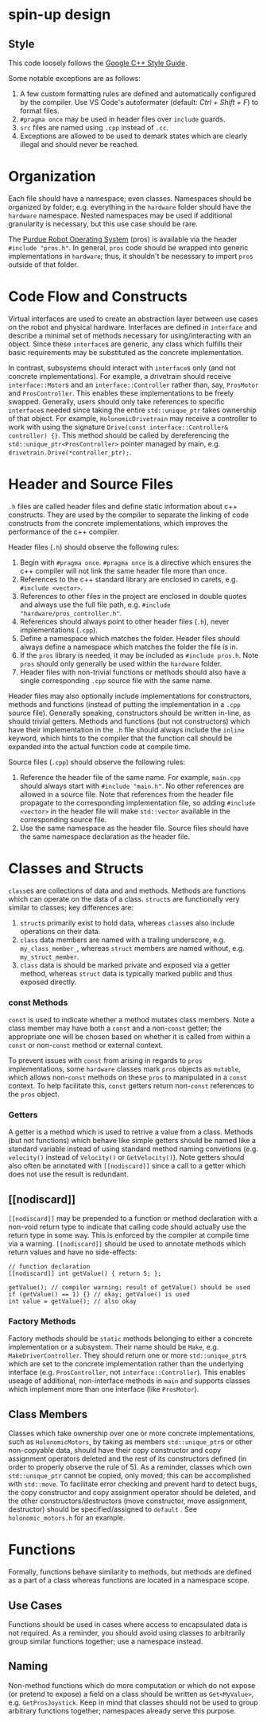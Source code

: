 # spin-up design

## Style
This code loosely follows the [Google C++ Style Guide](https://google.github.io/styleguide/cppguide.html).

Some notable exceptions are as follows:
1. A few custom formatting rules are defined and automatically configured by the compiler. Use VS Code's autoformater (default: *Ctrl + Shift + F*) to format files.
2. `#pragma once` may be used in header files over `include` guards.
3. `src` files are named using `.cpp` instead of `.cc`.
4. Exceptions are allowed to be used to demark states which are clearly illegal and should never be reached.

# Organization
Each file should have a namespace; even classes. Namespaces should be organized by folder; e.g. everything in the `hardware` folder should have the `hardware` namespace. Nested namespaces may be used if additional granularity is necessary, but this use case should be rare.

The [Purdue Robot Operating System](https://pros.cs.purdue.edu/v5/index.html#) (pros) is available via the header `#include "pros.h"`. In general, `pros` code should be wrapped into generic implementations in `hardware`; thus, it shouldn't be necessary to import `pros` outside of that folder.

# Code Flow and Constructs
Virtual interfaces are used to create an abstraction layer between use cases on the robot and physical hardware. Interfaces are defined in `interface` and describe a minimal set of methods necessary for using/interacting with an object. Since these `interface`s are generic, any class which fulfills their basic requirements may be substituted as the concrete implementation. 

In contrast, subsystems should interact with `interface`s only (and not concrete implementations). For example, a drivetrain should receive `interface::Motor`s and an `interface::Controller` rather than, say, `ProsMotor` and `ProsController`. This enables these implementations to be freely swapped. Generally, users should only take references to specific `interface`s needed since taking the entire `std::unique_ptr` takes ownership of that object. For example, `HolonomicDrivetrain` may receive a controller to work with using the signature `Drive(const interface::Controller& controller) {}`. This method should be called by dereferencing the `std::unique_ptr<ProsController>` pointer managed by main, e.g. `drivetrain.Drive(*controller_ptr);`. 

# Header and Source Files
`.h` files are called header files and define static information about c++ constructs. They are used by the compiler to separate the linking of code constructs from the concrete implementations, which improves the performance of the c++ compiler. 

Header files (`.h`) should observe the following rules:
1. Begin with `#pragma once`. `#pragma once` is a directive which ensures the c++ compiler will not link the same header file more than once.
2. References to the c++ standard library are enclosed in carets, e.g. `#include <vector>`.
3.  References to other files in the project are enclosed in double quotes and always use the full file path, e.g. `#include "hardware/pros_controller.h"`. 
4. References should always point to other header files (`.h`), never implementations (`.cpp`). 
5. Define a namespace which matches the folder. Header files should always define a namespace which matches the folder the file is in.
6. If the `pros` library is needed, it may be included as `#include pros.h`. Note `pros` should only generally be used within the `hardware` folder.
7. Header files with non-trivial functions or methods should also have a single corresponding `.cpp` source file with the same name.

Header files may also optionally include implementations for constructors, methods and functions (instead of putting the implementation in a `.cpp` source file). Generally speaking, constructors should be written in-line, as should trivial getters. Methods and functions (but not constructors) which have their implementation in the `.h` file should always include the `inline` keyword, which hints to the compiler that the function call should be expanded into the actual function code at compile time.

Source files (`.cpp`) should observe the following rules:
1. Reference the header file of the same name. For example, `main.cpp` should always start with `#include "main.h"`. No other references are allowed in a source file. Note that references from the header file propagate to the corresponding implementation file, so adding `#include <vector>` in the header file will make `std::vector` available in the corresponding source file.
2. Use the same namespace as the header file. Source files should have the same namespace declaration as the header file.

# Classes and Structs
`class`es are collections of data and and methods. Methods are functions which can operate on the data of a class.
`struct`s are functionally very similar to classes; key differences are:
1. `struct`s primarily exist to hold data, whereas `class`es also include operations on their data.
2. `class` data members are named with a trailing underscore, e.g. `my_class_member_`, whereas `struct` members are named without, e.g. `my_struct_member`.
3. `class` data is should be marked private and exposed via a getter method, whereas `struct` data is typically marked public and thus exposed directly.

### const Methods
`const` is used to indicate whether a method mutates class members. Note a class member may have both a `const` and a non-`const` getter; the appropriate one will be chosen based on whether it is called from within a `const` or non-`const` method or external context. 

To prevent issues with `const` from arising in regards to `pros` implementations, some `hardware` classes mark `pros` objects as `mutable`, which allows non-`const` methods on these `pros` to manipulated in a `const` context. To help facilitate this, `const` getters return non-`const` references to the `pros` object.

### Getters
A getter is a method which is used to retrive a value from a class.  Methods (but not functions) which behave like simple getters should be named like a standard variable instead of using standard method naming convetions (e.g. `velocity()` instead of `Velocity()` or `GetVelocity()`). Note getters should also often be annotated with `[[nodiscard]]` since a call to a getter which does not use the result is redundant.

## \[\[nodiscard\]\]
`[[nodiscard]]` may be prepended to a function or method declaration with a non-void return type to indicate that calling code should actually use the return type in some way. This is enforced by the compiler at compile time via a warning. `[[nodiscard]]` should be used to annotate methods which return values and have no side-effects:
```
// function declaration
[[nodiscard]] int getValue() { return 5; };

getValue(); // compiler warning; result of getValue() should be used
if (getValue() == 1) {} // okay; getValue() is used
int value = getValue(); // also okay
```

### Factory Methods
Factory methods should be `static` methods belonging to either a concrete implementation or a subsystem. Their name should be `Make`, e.g. `MakeDriverController`. They should return one or more `std::unique_ptr`s which are set to the concrete implementation rather than the underlying interface (e.g. `ProsController`, not `interface::Controller`). This enables useage of additional, non-interface methods in `main` and supports classes which implement more than one interface (like `ProsMotor`).

## Class Members
Classes which take ownership over one or more concrete implementations, such as `HolonomicMotors`, by taking as members `std::unique_ptr`s or other non-copyable data, should have their copy constructor and copy assignment operators deleted and the rest of its constructors defined (in order to properly observe the rule of 5). As a reminder, classes which own `std::unique_ptr` cannot be copied, only moved; this can be accomplished with `std::move`. To facilitate error checking and prevent hard to detect bugs, the copy constructor and copy assignment operator should be deleted, and the other constructors/destructors (move constructor, move assignment, destructor) should be specified/assigned to `default` . See `holonomic_motors.h` for an example.

# Functions
Formally, functions behave similarity to methods, but methods are defined as a part of a class whereas functions are located in a namespace scope.

## Use Cases
Functions should be used in cases where access to encapsulated data is not required. As a reminder, you should avoid using classes to arbitrarily group similar functions together; use a namespace instead.


## Naming
Non-method functions which do more computation or which do not expose (or pretend to expose) a field on a class should be written as `Get<MyValue>`, e.g. `GetProsJoystick`. Keep in mind that classes should not be used to group arbitrary functions together; namespaces already serve this purpose.